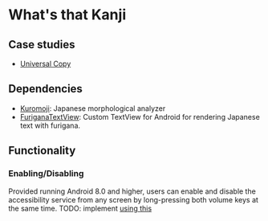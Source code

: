 # What's that Kanji

## Case studies

- [Universal Copy](https://play.google.com/store/apps/details?id=com.camel.corp.universalcopy)


## Dependencies

- [Kuromoji](https://www.atilika.org/): Japanese morphological analyzer
- [FuriganaTextView](https://github.com/lofe90/FuriganaTextView): Custom TextView for Android for rendering Japanese text with furigana.

## Functionality

### Enabling/Disabling

Provided running Android 8.0 and higher, users can enable and disable the accessibility service from any screen by long-pressing both volume keys at the same time.
TODO: implement [using this](https://developer.android.com/guide/topics/ui/accessibility/service#shortcut)